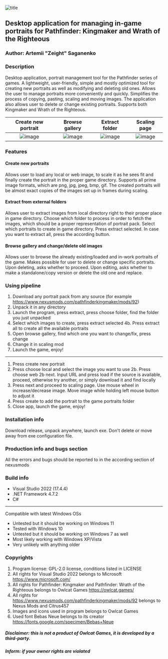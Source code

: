 ![title](https://user-images.githubusercontent.com/50341618/226736464-e10dfaa6-a576-4155-ba45-c5ca6033ab19.png)

## Desktop application for managing in-game portraits for Pathfinder: Kingmaker and Wrath of the Righteous

### Author: Artemii "Zeight" Saganenko

### Description 

Desktop application, portrait management tool for the Pathfinder series of games. A lightweight, user-friendly, simple and mostly optimized tool for creating new portraits as well as modifying and deleting old ones. Allows the user to manage portraits more conveniently and quickly. Simplifies the process of copying, pasting, scaling and moving images. The application also allows user to delete or change existing portraits. Supports both Kingmaker and Wrath of the Righteous.

Create new portrait | Browse gallery | Extract folder | Scaling page |
:-------------------------:|:-------------------------:|:-------------------------:|:-------------------------:|
![image](https://user-images.githubusercontent.com/50341618/226739430-c9141706-017f-4fd7-a512-7f3afe9226a1.png)  |  ![image](https://user-images.githubusercontent.com/50341618/226739512-737b856a-f588-4bdf-a225-1986efb47a92.png)  | ![image](https://user-images.githubusercontent.com/50341618/226743585-7fc2b068-5f05-4bb9-aab9-a42c77b98c64.png) | ![image](https://user-images.githubusercontent.com/50341618/226740609-fbd0d89a-c4b9-4c70-8493-eef0def0f7b5.png) |

### Features

#### Create new portraits
Allows user to load any local or web image, to scale it as he sees fit and finally create the portrait in the proper game directory. Supports all prime image formats, which are png, jpg, jpeg, bmp, gif. The created portraits will be almost exact copies of the images set up in frames during scaling.

#### Extract from external folders
Allows user to extract images from local directory right to their proper place in game directory. Choose which folder to process in order to fetch the images, which should be a proper representation of portrait pack. Select which portraits to create in game directory. Press extract selected. In case you want to extract all, press the according button.

#### Browse gallery and change/delete old images
Allows user to browse the already existing/loaded and in-work portraits of the game. Makes possible for user to delete or change specific portraits. Upon deleting, asks whether to proceed. Upon editing, asks whether to make a standalone/copy version or delete the old one and replace. 

### Using pipeline
1. Download any portrait pack from any source (for example https://www.nexusmods.com/pathfinderkingmaker/mods/92)
2. Unpack it in any directory
3. Launch the program, press extract, press choose folder, find the folder you just unpacked
4. Select which images to create, press extract selected
  4b. Press extract all to create all the available portraits
5. Open browse gallery, find which one you want to change/fix, press change
6. Change it in scaling mod
7. Launch the game, enjoy!
---
1. Press create new portrait
2. Press choose local and select the image you want to use
  2b. Press choose web
  2b next. Input URL and press load if the source is available, proceed, otherwise try another, or simply download it and find locally
3. Press next and proceed to scaling page. Use mouse wheel in increase/decrease image. Move image while holding left mouse button to adjust it
4. Press create to add the portrait to the game portraits folder
5. Close app, launch the game, enjoy!

### Installation info
Download release, unpack anywhere, launch exe. Don't delete or move away from exe configuration file.

### Production info and bugs section
All the errors and bugs should be reported to in the according section of nexusmods

### Build info
* Visual Studio 2022 (17.4.4)
* .NET Framework 4.7.2
* C#
---
Compatible with latest Windows OSs
* Untested but it should be working on Windows 11
* Tested with Windows 10
* Untested but it should be working on Windows 7 as well
* Most likely working with Windows XP/Vista
* Very unlikely with anything older

### Copyrights
1. Program license: GPL-2.0 license, conditions listed in LICENSE
2. All rights for Visual Studio 2022 belongs to Microsoft https://www.microsoft.com/
3. All rights for Pathfinder: Kingmaker and Pathfinder: Wrath of the Righteous belongs to Owlcat Games https://owlcat.games/
4. All rights for https://www.nexusmods.com/pathfinderkingmaker/mods/92 belongs to Nexus Mods and Citrus457
5. Images and icons used in program belongs to Owlcat Games
6. Used font Bebas Neue belongs to its creator https://fonts.google.com/specimen/Bebas+Neue
##### Disclaimer: this is not a product of Owlcat Games, it is developed by a third-party.
##### Inform: if your owner rights are violated
